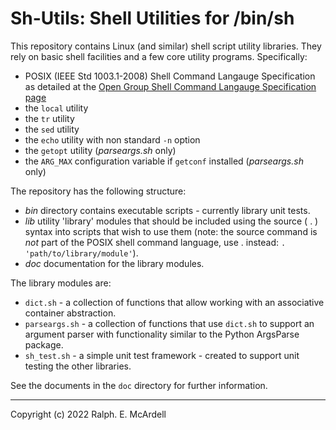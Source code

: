 # Sh-Utils: Shell Utilities for /bin/sh

This repository contains Linux (and similar) shell script utility libraries. They rely on basic shell facilities and a few core utility programs. Specifically:

- POSIX (IEEE Std 1003.1-2008) Shell Command Langauge Specification as detailed at the [Open Group Shell Command Langauge Specification page](https://pubs.opengroup.org/onlinepubs/9699919799/utilities/V3_chap02.html)
- the `local` utility
- the `tr` utility
- the `sed` utility
- the `echo` utility with non standard `-n` option
- the `getopt` utility  (*parseargs.sh* only)
- the `ARG_MAX` configuration variable if `getconf` installed (*parseargs.sh* only)

The repository has the following structure:

- *bin* directory contains executable scripts - currently library unit tests.
- *lib* utility 'library'  modules that should be included using the source ( . ) syntax into scripts that wish to use them (note: the source command is *not* part of the POSIX shell command language, use . instead: `. 'path/to/library/module'`).
- *doc* documentation for the library modules.

The library modules are:

- `dict.sh` - a collection of functions that allow working with an associative container abstraction.
- `parseargs.sh` - a collection of functions that use `dict.sh` to support an argument parser with functionality similar to the Python ArgsParse package.
- `sh_test.sh` - a simple unit test framework - created to support unit testing the other libraries.

See the documents in the `doc` directory for further information.

---
Copyright (c) 2022 Ralph. E. McArdell
